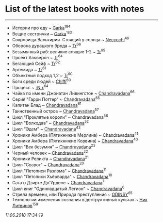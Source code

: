 # List of the latest books with notes
---

* Истории про еду ~ [Garka](users/115/115753719718250012620-google)<sup>184</sup>
* Вещие сестрички ~ [Garka](users/115/115753719718250012620-google)<sup>183</sup>
* Сокровища Валькирии. Стоящий у солнца ~ [Neccochi](users/126/12601720503917094896-mailru)<sup>49</sup>
* Оборона дурацкого брода ~ [Tr](users/122/12282474-vkontakte)<sup>66</sup>
* Безымянный раб: великие спящие 1-2 ~ [Tr](users/122/12282474-vkontakte)<sup>65</sup>
* Проект Альверон ~ [Tr](users/122/12282474-vkontakte)<sup>64</sup>
* Бегающий Сейф ~ [Tr](users/122/12282474-vkontakte)<sup>62</sup>
* Артемида ~ [Tr](users/122/12282474-vkontakte)<sup>61</sup>
* Объектный подход 1,2 ~ [Tr](users/122/12282474-vkontakte)<sup>60</sup>
* Боги среди людей ~ [Chiffi](users/105/105831994080785626680-google)<sup>60</sup>
* Процесс ~ [rNix](users/115/115622071-twitter)<sup>64</sup>
* Чайка по имени Джонатан Ливингстон ~ [Chandravadana](users/105/105866022348292919948-google)<sup>66</sup>
* Серия "Гарри Поттер" ~ [Chandravadana](users/105/105866022348292919948-google)<sup>65</sup>
* Капитан Блад ~ [Chandravadana](users/105/105866022348292919948-google)<sup>61</sup>
* Таинственный остров ~ [Chandravadana](users/105/105866022348292919948-google)<sup>57</sup>
* Цикл "Проклятые короли" ~ [Chandravadana](users/105/105866022348292919948-google)<sup>56</sup>
* Цикл "Волкодав" ~ [Chandravadana](users/105/105866022348292919948-google)<sup>52</sup>
* Цикл "Эдем" ~ [Chandravadana](users/105/105866022348292919948-google)<sup>43</sup>
* Хроники Амбера (Пятикнижие Мерлина) ~ [Chandravadana](users/105/105866022348292919948-google)<sup>41</sup>
* Хроники Амбера (Пятикнижие Корвина) ~ [Chandravadana](users/105/105866022348292919948-google)<sup>40</sup>
* Цикл "Век безумия" ~ [Chandravadana](users/105/105866022348292919948-google)<sup>23</sup>
* Черный человек ~ [Chandravadana](users/105/105866022348292919948-google)<sup>22</sup>
* Хроники Реликта ~ [Chandravadana](users/105/105866022348292919948-google)<sup>21</sup>
* Цикл "Сварог" ~ [Chandravadana](users/105/105866022348292919948-google)<sup>20</sup>
* Цикл "Летописи Разлома" ~ [Chandravadana](users/105/105866022348292919948-google)<sup>11</sup>
* Цикл "Летописи Хьёрварда" ~ [Chandravadana](users/105/105866022348292919948-google)<sup>10</sup>
* Сага о Дзирте До'Урдене ~ [Chandravadana](users/105/105866022348292919948-google)<sup>7</sup>
* Цикл книг "Одиннадцатый Легион" ~ [Chandravadana](users/105/105866022348292919948-google)<sup>6</sup>
* Стрела времени, или Природа преступления ~ [ODINSY](users/100/100978570902186865324-google)<sup>65</sup>
* Технологии изменения сознания в деструктивных культах ~ [Ник Литвинов](users/241/241974816-vkontakte)<sup>159</sup>


_11.06.2018 17:34:19_
